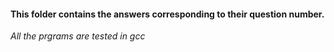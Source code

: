 #### This folder contains the answers corresponding to their question number.
*All the prgrams are tested in gcc*
